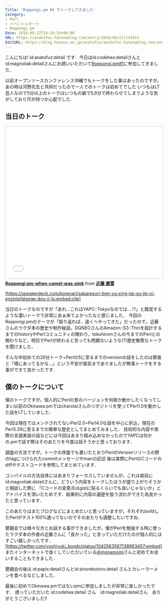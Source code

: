 ```yaml
---
Title: 'Roppongi.pm #1 でトークしてきました'
Category:
- Perl
- イベントレポート
- Roppongi.pm
Date: 2018-09-22T14:16:53+09:00
URL: https://anatofuz.hatenablog.com/entry/2018/09/22/141653
EditURL: https://blog.hatena.ne.jp/anatofuz/anatofuz.hatenablog.com/atom/entry/10257846132634356154
---
```


こんにちは!
id:anatofuz:detail です．今日はid:codehex:detailさんとid:magnoliak:detailさんにお誘いいただいて[Roppongi.pm#1](https://roppongipm.connpass.com/event/96924/)に参加してきました．

以前オープンソースカンファレンス沖縄でもトークをした事はあったのですが，あの時は河野先生と共同だったので一人でのトークは初めてでした
いつもはLT芸人なので5分以上のトークはいつもの癖で5,6分で終わらせてしまうような気がしており尺が持つか心配でした.

## 当日のトーク

<iframe src="//www.slideshare.net/slideshow/embed_code/key/j3r2IXxF62WXjA" width="595" height="485" frameborder="0" marginwidth="0" marginheight="0" scrolling="no" style="border:1px solid #CCC; border-width:1px; margin-bottom:5px; max-width: 100%;" allowfullscreen> </iframe> <div style="margin-bottom:5px"> <strong> <a href="//www.slideshare.net/KondoYoshiyuki/roppongi-pmwhencamelwaspink" title="Roppongi pm-when-camel-was-pink" target="_blank">Roppongi pm-when-camel-was-pink</a> </strong> from <strong><a href="//www.slideshare.net/KondoYoshiyuki" target="_blank">近藤 嘉雪</a></strong> </div>



<script async class="speakerdeck-embed" data-id="05ac3b453505473ba6dcfc725a3a86a9" data-ratio="1.33333333333333" src="//speakerdeck.com/assets/embed.js"></script>


<script async class="speakerdeck-embed" data-id="b008b483c2b04a25b7670c31b91ef51f" data-ratio="1.33333333333333" src="//speakerdeck.com/assets/embed.js"></script>



[https://speakerdeck.com/korenari/sabaresuri-ben-yu-xing-tai-su-jie-xi-enzintofalsege-dou-ji-lu:embed:cite]



当日のトークなのですが「あれ...これはYAPC::Tokyoなのでは....!?」と錯覚するような濃いトークで非常にあぁ来てよかったなと感じました．
今回のRoppongi.pmのテーマが「振り返れば、遠くへやってきた」だったので，近藤さんのラクダ本の歴史や制作秘話，DQNEOさんのAmazon::S3::Thinを設計するまでのhistoryやPerlコミュニティの関わり，tokuhiromさんの今までのPerlとの関わりなど，明日でPerlが終わると言っても問題ないような(?)歴史散策なトークを聞けました．

そんな中初めての20分トーク+Perlの5に至るまでのversionの話をしたのは緊張と「場にあってるかな…」という不安が直前までありましたが無事トークをする事ができて良かったです．

## 僕のトークについて

僕のトークですが，個人的にPerlの昔のバージョンを何故か動かしたくなってしまい以前のOkinawa.pmではcharstaiさんのリポジトリを使ってPerl1.0を動かした話をLTしていました．

今回は現在ではメンテされてないPerl2.0~Perl4.0な話を中心に折込，現在のPerl5.28に至るまでの簡単な歴史としてまとめてみました．
技術的な内容や実際の言語実装の話などには今回はあまり踏み込めなかったのでYAPCは何かの.pmで話す際はそのあたりを今度は話そうかと思っております．

調査の方法ですが，トークの序盤でも書いたとおりPerlのVersionリリースの際のtagにつけられたcommitメッセージやmanの記述
後は実際にPerlのCコードのdiffやテストコードを参照してまとめています．

コンパイルの方法自体にはあまりフォーカスしていませんが，これは直前にid:magnoliak:detailさんに，どういう内容をトークしたほうが盛り上がりそうかと相談した際に
「Cコードの変更点はgistに貼るくらいでも良いじゃないか」とアドバイスを頂いたためです．結果的に内容の遍歴を扱う流れができた為良かったと思っています．

このあたりはまたブログなどにまとめたいと思っていますが，それぞれbuildしたPerlがテスト100%通ってないのでそのあたりも調整したいですね．


懇親会では様々な方とお話する事ができましたが，僕がPerlを勉強する時に使ったラクダ本の作者の近藤さんに「良かった」と言っていただけたのが個人的にはすごい嬉しかったです．
[https://twitter.com/yoshiyuki_kondo/status/1042563567138963457:embed]
またインターネットで良くしていただいている[@monamomi](https://twitter.com/monamomi)さんと初めてお会いすることもできました．

懇親会の後は id:papix:detailさんとid:sironekotoro:detail さんとカレーラーメンを食べるなどしました．

最後に初めてOkinawa.pmではないpmに参加しましたが非常に楽しかったです．
誘っていただいた id:codehex:detail さん　id:magnoliak:detailさん　ありがとうございました!! 
